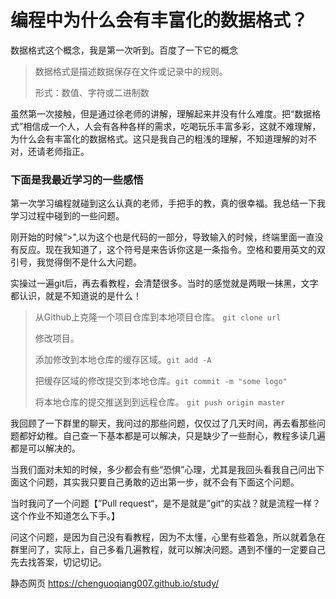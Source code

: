 # 编程中为什么会有丰富化的数据格式？

数据格式这个概念，我是第一次听到。百度了一下它的概念

> 数据格式是描述数据保存在文件或记录中的规则。
>
> 形式：数值、字符或二进制数

虽然第一次接触，但是通过徐老师的讲解，理解起来并没有什么难度。把“数据格式”相信成一个人，人会有各种各样的需求，吃喝玩乐丰富多彩，这就不难理解，为什么会有丰富化的数据格式。这只是我自己的粗浅的理解，不知道理解的对不对，还请老师指正。

### 下面是我最近学习的一些感悟



第一次学习编程就碰到这么认真的老师，手把手的教，真的很幸福。我总结一下我学习过程中碰到的一些问题。

刚开始的时候“>",以为这个也是代码的一部分，导致输入的时候，终端里面一直没有反应。现在我知道了，这个符号是来告诉你这是一条指令。空格和要用英文的双引号，我觉得倒不是什么大问题。

实操过一遍git后，再去看教程，会清楚很多。当时的感觉就是两眼一抹黑，文字都认识，就是不知道说的是什么！

> 从Github上克隆一个项目仓库到本地项目仓库。 `git clone url`
>
> 修改项目。
>
> 添加修改到本地仓库的缓存区域。`git add -A`
>
> 把缓存区域的修改提交到本地仓库。`git commit -m "some logo"`
>
> 将本地仓库的提交推送到到远程仓库。 `git push origin master`

我回顾了一下群里的聊天，我问过的那些问题，仅仅过了几天时间，再去看那些问题都好幼稚。自己查一下基本都是可以解决，只是缺少了一些耐心，教程多读几遍都是可以解决的。

当我们面对未知的时候，多少都会有些“恐惧”心理，尤其是我回头看我自己问出下面这个问题，其实我只要自己勇敢的迈出第一步，就不会有下面这个问题。

当时我问了一个问题【”Pull request“，是不是就是”git“的实战？就是流程一样？这个作业不知道怎么下手。】

问这个问题，是因为自己没有看教程，因为不太懂，心里有些着急，所以就着急在群里问了，实际上，自己多看几遍教程，就可以解决问题。遇到不懂的一定要自己先去找答案，切记切记。

静态网页 https://chenguoqiang007.github.io/study/